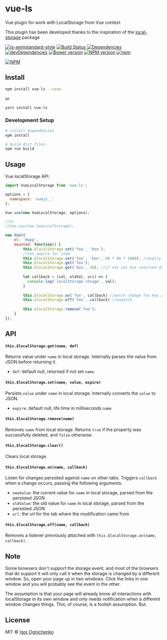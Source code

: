 # vue-ls

Vue plugin for work with LocalStorage from Vue context

This plugin has been developed thanks to the inspiration of the [local-storage](https://www.npmjs.com/package/local-storage) package

[![js-semistandard-style](https://img.shields.io/badge/code%20style-semistandard-brightgreen.svg)](https://github.com/Flet/semistandard)
[![Build Status](https://img.shields.io/travis/RobinCK/vue-ls.svg)](https://travis-ci.org/RobinCK/vue-ls)
[![Dependencies](https://david-dm.org/robinck/vue-ls.svg)](https://david-dm.org/robinck/vue-ls)
[![devDependencies](https://david-dm.org/robinck/vue-ls/dev-status.svg)](https://david-dm.org/robinck/vue-ls#info=devDependencies&view=table)
[![Bower version](https://img.shields.io/bower/v/vue-ls.svg)]()
[![NPM version](https://img.shields.io/npm/v/vue-ls.svg)](https://www.npmjs.com/package/vue-ls)
[![npm](https://img.shields.io/npm/l/vue-ls.svg)](https://github.com/RobinCK/vue-ls/blob/master/LICENSE)


[![NPM](https://nodei.co/npm/vue-ls.png?downloads=true&downloadRank=true&stars=true)](https://nodei.co/npm/vue-ls/)

## Install
``` bash
npm install vue-ls --save
```
or
``` bash
yarn install vue-ls
```

### Development Setup

``` bash
# install dependencies
npm install

# build dist files
npm run build
```

## Usage

Vue localStorage API.

``` js
import VueLocalStorage from 'vue-ls';

options = {
  namespace: 'vuejs__'
};

Vue.use(new VueLocalStorage, options);

//or
//Vue.use(new VueLocalStorage);

new Vue({
    el: '#app',
    mounted: function() {
        this.$localStorage.set('foo', 'boo');
        //Set expire for item
        this.$localStorage.set('foo', 'boo', 60 * 60 * 1000); //expiry 1 hour
        this.$localStorage.get('foo');
        this.$localStorage.get('boo', 10); //if not set boo returned default 10
        
        let callback = (val, oldVal, uri) => {
          console.log('localStorage chnage', val);
        } 
        
        this.$localStorage.on('foo', callback) //watch change foo key and triggered callback
        this.$localStorage.off('foo', callback) //unwatch
        
        this.$localStorage.remove('foo');
    }
});
```

## API

#### `this.$localStorage.get(name, def)`

Returns value under `name` in local storage. Internally parses the value from JSON before returning it.

- `def`: default null, returned if not set `name`.

#### `this.$localStorage.set(name, value, expire)`

Persists `value` under `name` in local storage. Internally converts the `value` to JSON.

- `expire`: default null, life time in milliseconds `name`

#### `this.$localStorage.remove(name)`

Removes `name` from local storage. Returns `true` if the property was successfully deleted, and `false` otherwise.

#### `this.$localStorage.clear()`

Clears local storage.

#### `this.$localStorage.on(name, callback)`

Listen for changes persisted against `name` on other tabs. Triggers `callback` when a change occurs, passing the following arguments.

- `newValue`: the current value for `name` in local storage, parsed from the persisted JSON
- `oldValue`: the old value for `name` in local storage, parsed from the persisted JSON
- `url`: the url for the tab where the modification came from

#### `this.$localStorage.off(name, callback)`

Removes a listener previously attached with `this.$localStorage.on(name, callback)`.

## Note
Some browsers don't support the storage event, and most of the browsers that do support it will only call it when the storage is changed by a different window. So, open your page up in two windows. Click the links in one window and you will probably see the event in the other.

The assumption is that your page will already know all interactions with localStorage in its own window and only needs notification when a different window changes things. This, of course, is a foolish assumption. But.


## License
MIT © [Igor Ognichenko](https://github.com/RobinCK)
